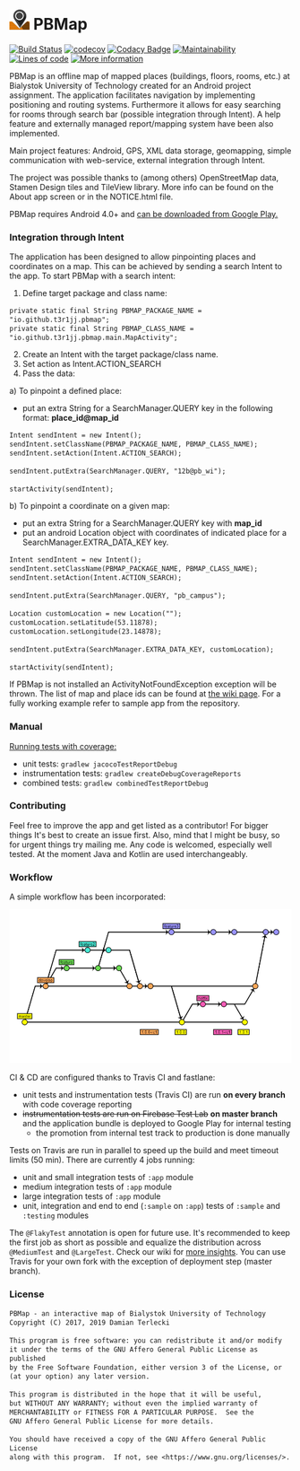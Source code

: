 # ![](app/src/main/res/mipmap-ldpi/ic_launcher.png) PBMap  

[![Build Status](https://travis-ci.org/t3rmian/PBMap.svg?branch=master)](https://travis-ci.org/t3rmian/PBMap)
[![codecov](https://codecov.io/gh/t3rmian/PBMap/branch/master/graph/badge.svg)](https://codecov.io/gh/t3rmian/PBMap)
[![Codacy Badge](https://api.codacy.com/project/badge/Grade/cb0b81a801684f458360b84cef4fdbb3)](https://app.codacy.com/app/t3rmian/PBMap?utm_source=github.com&utm_medium=referral&utm_content=t3rmian/PBMap&utm_campaign=Badge_Grade_Dashboard)
[![Maintainability](https://api.codeclimate.com/v1/badges/9f2e04a025180ab4f211/maintainability)](https://codeclimate.com/github/t3rmian/PBMap/maintainability)
[![Lines of code](https://tokei.rs/b1/github/t3rmian/PBMap)](https://github.com/Aaronepower/tokei)
[![More information](https://img.shields.io/badge/Wiki-%F0%9F%93%96-blue)](https://img.shields.io/badge/Wiki-%F0%9F%93%96-blue)

PBMap is an offline map of mapped places (buildings, floors, rooms, etc.) at Bialystok University of Technology created for an Android project assignment. The application facilitates navigation by implementing positioning and routing systems. Furthermore it allows for easy searching for rooms through search bar (possible integration through Intent). A help feature and externally managed report/mapping system have been also implemented.

Main project features: Android, GPS, XML data storage, geomapping, simple communication with web-service, external integration through Intent.

The project was possible thanks to (among others) OpenStreetMap data, Stamen Design tiles and TileView library. More info can be found on the About app screen or in the NOTICE.html file.

PBMap requires Android 4.0+ and [can be downloaded from Google Play.](https://play.google.com/store/apps/details?id=io.github.t3r1jj.pbmap)

### Integration through Intent

The application has been designed to allow pinpointing places and coordinates on a map. This can be achieved by sending a search Intent to the app. To start PBMap with a search intent:

1. Define target package and class name:
````
private static final String PBMAP_PACKAGE_NAME = "io.github.t3r1jj.pbmap";
private static final String PBMAP_CLASS_NAME = "io.github.t3r1jj.pbmap.main.MapActivity";
````

2. Create an Intent with the target package/class name.
3. Set action as Intent.ACTION_SEARCH
4. Pass the data:

 a) To pinpoint a defined place:
  - put an extra String for a SearchManager.QUERY key in the following format: **place_id@map_id**
````
Intent sendIntent = new Intent();
sendIntent.setClassName(PBMAP_PACKAGE_NAME, PBMAP_CLASS_NAME);
sendIntent.setAction(Intent.ACTION_SEARCH);

sendIntent.putExtra(SearchManager.QUERY, "12b@pb_wi");

startActivity(sendIntent);
````
b) To pinpoint a coordinate on a given map:
 - put an extra String for a SearchManager.QUERY key with **map_id**
 - put an android Location object with coordinates of indicated place for a SearchManager.EXTRA_DATA_KEY key.
````
Intent sendIntent = new Intent();
sendIntent.setClassName(PBMAP_PACKAGE_NAME, PBMAP_CLASS_NAME);
sendIntent.setAction(Intent.ACTION_SEARCH);

sendIntent.putExtra(SearchManager.QUERY, "pb_campus");

Location customLocation = new Location("");
customLocation.setLatitude(53.11878);
customLocation.setLongitude(23.14878);

sendIntent.putExtra(SearchManager.EXTRA_DATA_KEY, customLocation);

startActivity(sendIntent);
````

If PBMap is not installed an ActivityNotFoundException exception will be thrown. The list of map and place ids can be found at [the wiki page](https://github.com/T3r1jj/PBMap/wiki/Maps-and-places). For a fully working example refer to sample app from the repository.

### Manual

[Running tests with coverage:](https://github.com/vanniktech/gradle-android-junit-jacoco-plugin)  
- unit tests: ``gradlew jacocoTestReportDebug``  
- instrumentation tests: ``gradlew createDebugCoverageReports``  
- combined tests: ``gradlew combinedTestReportDebug``  

### Contributing

Feel free to improve the app and get listed as a contributor! For bigger things It's best to create an issue first. Also, mind that I might be busy,
so for urgent things try mailing me. Any code is welcomed, especially well tested. At the moment Java and Kotlin are used interchangeably.

### Workflow

A simple workflow has been incorporated:

![Build Status](./misc/workflow.png)

CI & CD are configured thanks to Travis CI and fastlane:
- unit tests and instrumentation tests (Travis CI) are run **on every branch** with code coverage reporting
- ~~instrumentation tests are run on Firebase Test Lab~~ **on master branch** and the application bundle is deployed to Google Play for internal testing  
    - the promotion from internal test track to production is done manually

Tests on Travis are run in parallel to speed up the build and meet timeout limits (50 min). There are currently 4 jobs running:
- unit and small integration tests of `:app` module
- medium integration tests of `:app` module
- large integration tests of `:app` module
- unit, integration and end to end (`:sample` on `:app`) tests of `:sample` and `:testing` modules

The `@FlakyTest` annotation is open for future use. It's recommended to keep the first job as short as possible and equalize the distribution
across `@MediumTest` and `@LargeTest`. Check our wiki for [more insights](https://github.com/t3rmian/PBMap/wiki/Test-parallelization).
You can use Travis for your own fork with the exception of deployment step (master branch).

### License

    PBMap - an interactive map of Bialystok University of Technology
    Copyright (C) 2017, 2019 Damian Terlecki

    This program is free software: you can redistribute it and/or modify
    it under the terms of the GNU Affero General Public License as published
    by the Free Software Foundation, either version 3 of the License, or
    (at your option) any later version.

    This program is distributed in the hope that it will be useful,
    but WITHOUT ANY WARRANTY; without even the implied warranty of
    MERCHANTABILITY or FITNESS FOR A PARTICULAR PURPOSE.  See the
    GNU Affero General Public License for more details.

    You should have received a copy of the GNU Affero General Public License
    along with this program.  If not, see <https://www.gnu.org/licenses/>.